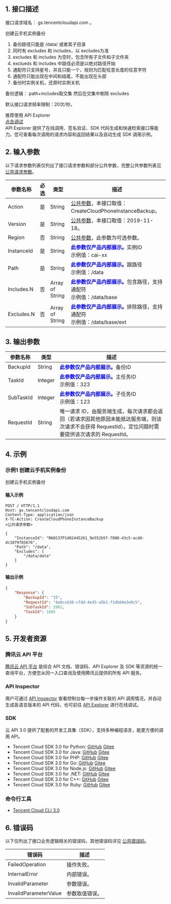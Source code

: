 ## 1. 接口描述

接口请求域名： gs.tencentcloudapi.com 。

创建云手机实例备份

1. 备份路径只能是 /data/ 或者其子目录
2. 同时有 excludes 和 includes，以 excludes为准
3. excludes 和 includes 为空时，包含所有子文件和子文件夹
4. exclueds 和 includes 中路径必须是以绝对路径开始
5. 通配符只支持星号，并且只能一个，规则为匹配任意长度的任意字符
6. 通配符只能出现在中间和结尾，不能出现在头部
7. 备份时实例关机，还原时实例关机

备份逻辑：
path+includes取交集
然后在交集中剔除 excludes

默认接口请求频率限制：20次/秒。

<div class="rno-api-explorer">
    <div class="rno-api-explorer-inner">
        <div class="rno-api-explorer-hd">
            <div class="rno-api-explorer-title">
                推荐使用 API Explorer
            </div>
            <a href="https://console.cloud.tencent.com/api/explorer?Product=gs&Version=2019-11-18&Action=CreateCloudPhoneInstanceBackup" class="rno-api-explorer-btn" hotrep="doc.api.explorerbtn"><i class="rno-icon-explorer"></i>点击调试</a>
        </div>
        <div class="rno-api-explorer-body">
            <div class="rno-api-explorer-cont">
                API Explorer 提供了在线调用、签名验证、SDK 代码生成和快速检索接口等能力。您可查看每次调用的请求内容和返回结果以及自动生成 SDK 调用示例。
            </div>
        </div>
    </div>
</div>

## 2. 输入参数

以下请求参数列表仅列出了接口请求参数和部分公共参数，完整公共参数列表见 [公共请求参数](/document/api/1162/40732)。

| 参数名称 | 必选 | 类型 | 描述 |
|---------|---------|---------|---------|
| Action | 是 | String | [公共参数](/document/api/1162/40732)，本接口取值：CreateCloudPhoneInstanceBackup。 |
| Version | 是 | String | [公共参数](/document/api/1162/40732)，本接口取值：2019-11-18。 |
| Region | 否 | String | [公共参数](/document/api/1162/40732)，此参数为可选参数。 |
| InstanceId | 是 | String | <strong><font color="blue">此参数仅产品内部展示。</font></strong>实例ID<br/>示例值：cai-xx |
| Path | 是 | String | <strong><font color="blue">此参数仅产品内部展示。</font></strong>跟路径<br/>示例值：/data |
| Includes.N | 否 | Array of String | <strong><font color="blue">此参数仅产品内部展示。</font></strong>包含路径，支持通配符<br/>示例值：/data/base |
| Excludes.N | 否 | Array of String | <strong><font color="blue">此参数仅产品内部展示。</font></strong>排除路径，支持通配符<br/>示例值：/data/base/ext |

## 3. 输出参数

| 参数名称 | 类型 | 描述 |
|---------|---------|---------|
| BackupId | String | <strong><font color="blue">此参数仅产品内部展示。</font></strong>备份ID|
| TaskId | Integer | <strong><font color="blue">此参数仅产品内部展示。</font></strong>主任务ID<br/>示例值：323|
| SubTaskId | Integer | <strong><font color="blue">此参数仅产品内部展示。</font></strong>子任务ID<br/>示例值：123|
| RequestId | String | 唯一请求 ID，由服务端生成，每次请求都会返回（若请求因其他原因未能抵达服务端，则该次请求不会获得 RequestId）。定位问题时需要提供该次请求的 RequestId。|

## 4. 示例

### 示例1 创建云手机实例备份

创建云手机实例备份

#### 输入示例

```
POST / HTTP/1.1
Host: gs.tencentcloudapi.com
Content-Type: application/json
X-TC-Action: CreateCloudPhoneInstanceBackup
<公共请求参数>

{
    "InstanceId": "RK8S37P1402445261_9e552b5f-7888-43c5-acdd-dc1079f85676",
    "Path": "/data",
    "Excludes": [
        "/data/data"
    ]
}
```

#### 输出示例

```json
{
    "Response": {
        "BackupId": "15",
        "RequestId": "4a8cc630-cfdd-4e35-a5b1-f1db68e3e0c5",
        "SubTaskId": 1961,
        "TaskId": 1605
    }
}
```


## 5. 开发者资源

### 腾讯云 API 平台

[腾讯云 API 平台](https://cloud.tencent.com/api) 是综合 API 文档、错误码、API Explorer 及 SDK 等资源的统一查询平台，方便您从同一入口查询及使用腾讯云提供的所有 API 服务。

### API Inspector

用户可通过 [API Inspector](https://cloud.tencent.com/document/product/1278/49361) 查看控制台每一步操作关联的 API 调用情况，并自动生成各语言版本的 API 代码，也可前往 [API Explorer](https://cloud.tencent.com/document/product/1278/46697) 进行在线调试。

### SDK

云 API 3.0 提供了配套的开发工具集（SDK），支持多种编程语言，能更方便的调用 API。
* Tencent Cloud SDK 3.0 for Python: [GitHub](https://github.com/TencentCloud/tencentcloud-sdk-python/blob/master/tencentcloud/gs/v20191118/gs_client.py) [Gitee](https://gitee.com/TencentCloud/tencentcloud-sdk-python/blob/master/tencentcloud/gs/v20191118/gs_client.py)
* Tencent Cloud SDK 3.0 for Java: [GitHub](https://github.com/TencentCloud/tencentcloud-sdk-java/blob/master/src/main/java/com/tencentcloudapi/gs/v20191118/GsClient.java) [Gitee](https://gitee.com/TencentCloud/tencentcloud-sdk-java/blob/master/src/main/java/com/tencentcloudapi/gs/v20191118/GsClient.java)
* Tencent Cloud SDK 3.0 for PHP: [GitHub](https://github.com/TencentCloud/tencentcloud-sdk-php/blob/master/src/TencentCloud/Gs/V20191118/GsClient.php) [Gitee](https://gitee.com/TencentCloud/tencentcloud-sdk-php/blob/master/src/TencentCloud/Gs/V20191118/GsClient.php)
* Tencent Cloud SDK 3.0 for Go: [GitHub](https://github.com/TencentCloud/tencentcloud-sdk-go/blob/master/tencentcloud/gs/v20191118/client.go) [Gitee](https://gitee.com/TencentCloud/tencentcloud-sdk-go/blob/master/tencentcloud/gs/v20191118/client.go)
* Tencent Cloud SDK 3.0 for Node.js: [GitHub](https://github.com/TencentCloud/tencentcloud-sdk-nodejs/blob/master/src/services/gs/v20191118/gs_client.ts) [Gitee](https://gitee.com/TencentCloud/tencentcloud-sdk-nodejs/blob/master/src/services/gs/v20191118/gs_client.ts)
* Tencent Cloud SDK 3.0 for .NET: [GitHub](https://github.com/TencentCloud/tencentcloud-sdk-dotnet/blob/master/TencentCloud/Gs/V20191118/GsClient.cs) [Gitee](https://gitee.com/TencentCloud/tencentcloud-sdk-dotnet/blob/master/TencentCloud/Gs/V20191118/GsClient.cs)
* Tencent Cloud SDK 3.0 for C++: [GitHub](https://github.com/TencentCloud/tencentcloud-sdk-cpp/blob/master/gs/src/v20191118/GsClient.cpp) [Gitee](https://gitee.com/TencentCloud/tencentcloud-sdk-cpp/blob/master/gs/src/v20191118/GsClient.cpp)
* Tencent Cloud SDK 3.0 for Ruby: [GitHub](https://github.com/TencentCloud/tencentcloud-sdk-ruby/blob/master/tencentcloud-sdk-gs/lib/v20191118/client.rb) [Gitee](https://gitee.com/TencentCloud/tencentcloud-sdk-ruby/blob/master/tencentcloud-sdk-gs/lib/v20191118/client.rb)

### 命令行工具

* [Tencent Cloud CLI 3.0](https://cloud.tencent.com/document/product/440/6176)

## 6. 错误码

以下仅列出了接口业务逻辑相关的错误码，其他错误码详见 [公共错误码](/document/api/1162/40744#.E5.85.AC.E5.85.B1.E9.94.99.E8.AF.AF.E7.A0.81)。

| 错误码 | 描述 |
|---------|---------|
| FailedOperation | 操作失败。 |
| InternalError | 内部错误。 |
| InvalidParameter | 参数错误。 |
| InvalidParameterValue | 参数取值错误。 |
